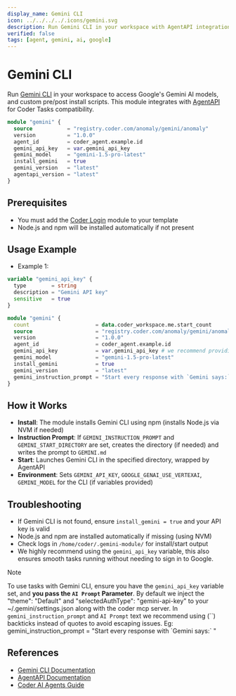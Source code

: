 ```yaml
---
display_name: Gemini CLI
icon: ../../../../.icons/gemini.svg
description: Run Gemini CLI in your workspace with AgentAPI integration
verified: false
tags: [agent, gemini, ai, google]
---
```


# Gemini CLI

Run [Gemini CLI](https://ai.google.dev/gemini-api/docs/cli) in your workspace to access Google's Gemini AI models, and custom pre/post install scripts. This module integrates with [AgentAPI](https://github.com/coder/agentapi) for Coder Tasks compatibility.

```tf
module "gemini" {
  source           = "registry.coder.com/anomaly/gemini/anomaly"
  version          = "1.0.0"
  agent_id         = coder_agent.example.id
  gemini_api_key   = var.gemini_api_key
  gemini_model     = "gemini-1.5-pro-latest"
  install_gemini   = true
  gemini_version   = "latest"
  agentapi_version = "latest"
}
```

## Prerequisites

- You must add the [Coder Login](https://registry.coder.com/modules/coder-login/coder) module to your template
- Node.js and npm will be installed automatically if not present

## Usage Example

- Example 1:

```tf
variable "gemini_api_key" {
  type        = string
  description = "Gemini API key"
  sensitive   = true
}

module "gemini" {
  count                     = data.coder_workspace.me.start_count
  source                    = "registry.coder.com/anomaly/gemini/anomaly"
  version                   = "1.0.0"
  agent_id                  = coder_agent.example.id
  gemini_api_key            = var.gemini_api_key # we recommend providing this parameter inorder to have a smoother experience (i.e. no google sign-in)
  gemini_model              = "gemini-1.5-pro-latest"
  install_gemini            = true
  gemini_version            = "latest"
  gemini_instruction_prompt = "Start every response with `Gemini says:`"
}
```

## How it Works

- **Install**: The module installs Gemini CLI using npm (installs Node.js via NVM if needed)
- **Instruction Prompt**: If `GEMINI_INSTRUCTION_PROMPT` and `GEMINI_START_DIRECTORY` are set, creates the directory (if needed) and writes the prompt to `GEMINI.md`
- **Start**: Launches Gemini CLI in the specified directory, wrapped by AgentAPI
- **Environment**: Sets `GEMINI_API_KEY`, `GOOGLE_GENAI_USE_VERTEXAI`, `GEMINI_MODEL` for the CLI (if variables provided)

## Troubleshooting

- If Gemini CLI is not found, ensure `install_gemini = true` and your API key is valid
- Node.js and npm are installed automatically if missing (using NVM)
- Check logs in `/home/coder/.gemini-module/` for install/start output
- We highly recommend using the `gemini_api_key` variable, this also ensures smooth tasks running without needing to sign in to Google.

> [!NOTE]
> To use tasks with Gemini CLI, ensure you have the `gemini_api_key` variable set, and **you pass the `AI Prompt` Parameter**.
> By default we inject the "theme": "Default" and "selectedAuthType": "gemini-api-key" to your ~/.gemini/settings.json along with the coder mcp server.
> In `gemini_instruction_prompt` and `AI Prompt` text we recommend using (\`\`) backticks instead of quotes to avoid escaping issues. Eg: gemini_instruction_prompt = "Start every response with \`Gemini says:\` "

## References

- [Gemini CLI Documentation](https://ai.google.dev/gemini-api/docs/cli)
- [AgentAPI Documentation](https://github.com/coder/agentapi)
- [Coder AI Agents Guide](https://coder.com/docs/tutorials/ai-agents)
